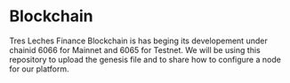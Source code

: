 # Blockchain
Tres Leches Finance Blockchain is has beging its developement under chainid 6066 for Mainnet and 6065 for Testnet. We will be using this repository to upload the genesis file and to share how to configure a node for our platform.
